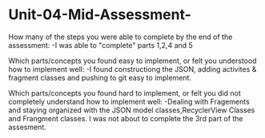 # Unit-04-Mid-Assessment-

How many of the steps you were able to complete by the end of the assessment: 
-I was able to "complete" parts 1,2,4 and 5 

Which parts/concepts you found easy to implement, or felt you understood how to implement well:
-I found constructiong the JSON, adding activites & fragment classes and pushing to git easy to implement.

Which parts/concepts you found hard to implement, or felt you did not completely understand how to implement well:
-Dealing with Fragements and staying organized with the JSON model classes,RecyclerView Classes and Frangment classes. I was not about to complete the 3rd part of the assesment. 
